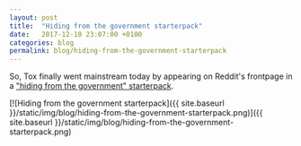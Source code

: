 ```yaml
---
layout: post
title:  "Hiding from the government starterpack"
date:   2017-12-10 23:07:00 +0100
categories: blog
permalink: blog/hiding-from-the-government-starterpack
---
```


So, Tox finally went mainstream today by appearing on Reddit's frontpage in a ["hiding from the government" starterpack](https://www.reddit.com/r/starterpacks/comments/7iuies/hiding_from_the_government_starterpack/).

[![Hiding from the government starterpack]({{ site.baseurl }}/static/img/blog/hiding-from-the-government-starterpack.png)]({{ site.baseurl }}/static/img/blog/hiding-from-the-government-starterpack.png)

